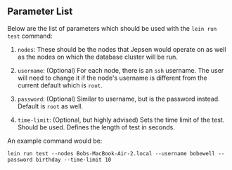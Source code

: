 
## Parameter List

Below are the list of parameters which should be used with the ```lein run test``` command:

1. ```nodes```: These should be the nodes that Jepsen would operate on as well as the nodes on which the database cluster will be run.

2. ```username```: (Optional) For each node, there is an ```ssh``` username. The user will need to change it if the node's username is different from the current default which is ```root```.

3. ```password```: (Optional) Similar to username, but is the password instead. Default is ```root``` as well.

4. ```time-limit```: (Optional, but highly advised) Sets the time limit of the test. Should be used. Defines the length of test in seconds.

An example command would be:
``` 
lein run test --nodes Bobs-MacBook-Air-2.local --username bobewell --password birthday --time-limit 10
```
